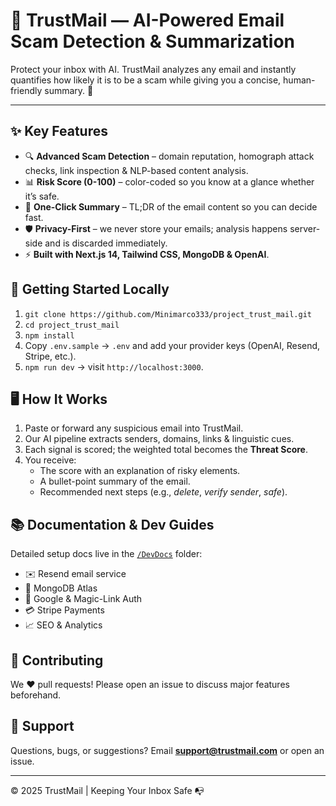 # 📧 TrustMail — AI-Powered Email Scam Detection & Summarization

Protect your inbox with AI. TrustMail analyzes any email and instantly quantifies how likely it is to be a scam while giving you a concise, human-friendly summary. 🙌

---

## ✨ Key Features

- 🔍 **Advanced Scam Detection** – domain reputation, homograph attack checks, link inspection & NLP-based content analysis.
- 📊 **Risk Score (0-100)** – color-coded so you know at a glance whether it’s safe.
- 📝 **One-Click Summary** – TL;DR of the email content so you can decide fast.
- 🛡️ **Privacy-First** – we never store your emails; analysis happens server-side and is discarded immediately.
- ⚡ **Built with Next.js 14, Tailwind CSS, MongoDB & OpenAI**.

## 🚀 Getting Started Locally

1. `git clone https://github.com/Minimarco333/project_trust_mail.git`
2. `cd project_trust_mail`
3. `npm install`
4. Copy `.env.sample` → `.env` and add your provider keys (OpenAI, Resend, Stripe, etc.).
5. `npm run dev` → visit `http://localhost:3000`.

## 🖥️ How It Works

1. Paste or forward any suspicious email into TrustMail.
2. Our AI pipeline extracts senders, domains, links & linguistic cues.
3. Each signal is scored; the weighted total becomes the **Threat Score**.
4. You receive:
   - The score with an explanation of risky elements.
   - A bullet-point summary of the email.
   - Recommended next steps (e.g., *delete*, *verify sender*, *safe*).

## 📚 Documentation & Dev Guides

Detailed setup docs live in the [`/DevDocs`](./DevDocs) folder:

- ✉️ Resend email service
- 🍃 MongoDB Atlas
- 🔐 Google & Magic-Link Auth
- 💳 Stripe Payments
- 📈 SEO & Analytics

## 🤝 Contributing

We ❤️ pull requests! Please open an issue to discuss major features beforehand.

## 💌 Support

Questions, bugs, or suggestions? Email **support@trustmail.com** or open an issue.

---

© 2025 TrustMail  |  Keeping Your Inbox Safe 📭

